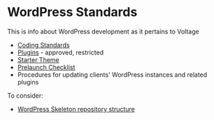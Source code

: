 # WordPress Standards

This is info about WordPress development as it pertains to Voltage

- [Coding Standards](../../coding-standards/php/)
- [Plugins](plugins.md) - approved, restricted
- [Starter Theme](https://github.com/voltagead/faraday-cage)
- [Prelaunch Checklist](https://github.com/voltagead/faraday-cage)
- Procedures for updating clients' WordPress instances and related plugins

To consider:
- [WordPress Skeleton repository structure](https://github.com/markjaquith/WordPress-Skeleton)
